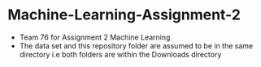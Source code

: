 # Machine-Learning-Assignment-2
- Team 76 for Assignment 2 Machine Learning
- The data set and this repository folder are assumed to be in the same directory i.e both folders are within the Downloads directory
